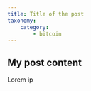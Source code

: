 ```yaml
---
title: Title of the post
taxonomy:
    category:
        - bitcoin
---
```


## My post content

Lorem ip